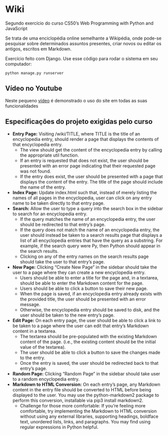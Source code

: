# Wiki

Segundo exercício do curso CS50’s Web Programming with Python and JavaScript

Se trata de uma enciclopédia online semelhante a Wikipédia, onde pode-se pesquisar sobre determinados assuntos presentes, criar novos ou editar os antigos, escritos em Markdown.

Exercício feito com Django. Use esse código para rodar o sistema em seu computador:

```
python manage.py runserver
```
## Vídeo no Youtube

Neste pequeno [vídeo](https://youtu.be/cw_s9EIXOcU) é demonstrado o uso do site em todas as suas funcionalidades

## Especificações do projeto exigidas pelo curso

* **Entry Page:** Visiting /wiki/TITLE, where TITLE is the title of an encyclopedia entry, should render a page that displays the contents of that encyclopedia entry.
    * The view should get the content of the encyclopedia entry by calling the appropriate util function.
    * If an entry is requested that does not exist, the user should be presented with an error page indicating that their requested page was not found.
    * If the entry does exist, the user should be presented with a page that displays the content of the entry. The title of the page should include the name of the entry.
* **Index Page:** Update index.html such that, instead of merely listing the names of all pages in the encyclopedia, user can click on any entry name to be taken directly to that entry page.
* **Search:** Allow the user to type a query into the search box in the sidebar to search for an encyclopedia entry.
    * If the query matches the name of an encyclopedia entry, the user should be redirected to that entry’s page.
    * If the query does not match the name of an encyclopedia entry, the user should instead be taken to a search results page that displays a list of all encyclopedia entries that have the query as a substring. For example, if the search query were Py, then Python should appear in the search results.
    * Clicking on any of the entry names on the search results page should take the user to that entry’s page.
* **New Page:** Clicking “Create New Page” in the sidebar should take the user to a page where they can create a new encyclopedia entry.
    * Users should be able to enter a title for the page and, in a textarea, should be able to enter the Markdown content for the page.
    * Users should be able to click a button to save their new page.
    * When the page is saved, if an encyclopedia entry already exists with the provided title, the user should be presented with an error message.
    * Otherwise, the encyclopedia entry should be saved to disk, and the user should be taken to the new entry’s page.
* **Edit Page:** On each entry page, the user should be able to click a link to be taken to a page where the user can edit that entry’s Markdown content in a textarea.
    * The textarea should be pre-populated with the existing Markdown content of the page. (i.e., the existing content should be the initial value of the textarea).
    * The user should be able to click a button to save the changes made to the entry.
    * Once the entry is saved, the user should be redirected back to that entry’s page.
* **Random Page:** Clicking “Random Page” in the sidebar should take user to a random encyclopedia entry.
* **Markdown to HTML Conversion:** On each entry’s page, any Markdown content in the entry file should be converted to HTML before being displayed to the user. You may use the python-markdown2 package to perform this conversion, installable via pip3 install markdown2.
    * Challenge for those more comfortable: If you’re feeling more comfortable, try implementing the Markdown to HTML conversion without using any external libraries, supporting headings, boldface text, unordered lists, links, and paragraphs. You may find using regular expressions in Python helpful.